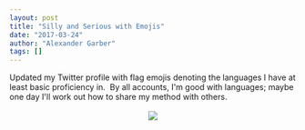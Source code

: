 ```yaml
---
layout: post
title: "Silly and Serious with Emojis"
date: "2017-03-24"
author: "Alexander Garber"
tags: []
---
```


<div dir="ltr" style="text-align: left;" trbidi="on">Updated my Twitter profile with flag emojis denoting the languages I have at least basic proficiency in.  By all accounts, I'm good with languages; maybe one day I'll work out how to
          share my method with others.<br><br>
          <div class="separator" style="clear: both; text-align: center;"><a href="https://4.bp.blogspot.com/-BY8FmbDacYo/WNR6OzmLrCI/AAAAAAAAQG0/X5Uf2WnhQUAO39sGdr3_6VhmwzWheMLkwCLcB/s1600/Screenshot%2Bfrom%2B2017-03-24%2B12-43-59.png" imageanchor="1" style="margin-left: 1em; margin-right: 1em;"><img border="0" src="https://4.bp.blogspot.com/-BY8FmbDacYo/WNR6OzmLrCI/AAAAAAAAQG0/X5Uf2WnhQUAO39sGdr3_6VhmwzWheMLkwCLcB/s1600/Screenshot%2Bfrom%2B2017-03-24%2B12-43-59.png"></a></div>
<br>
        </div>